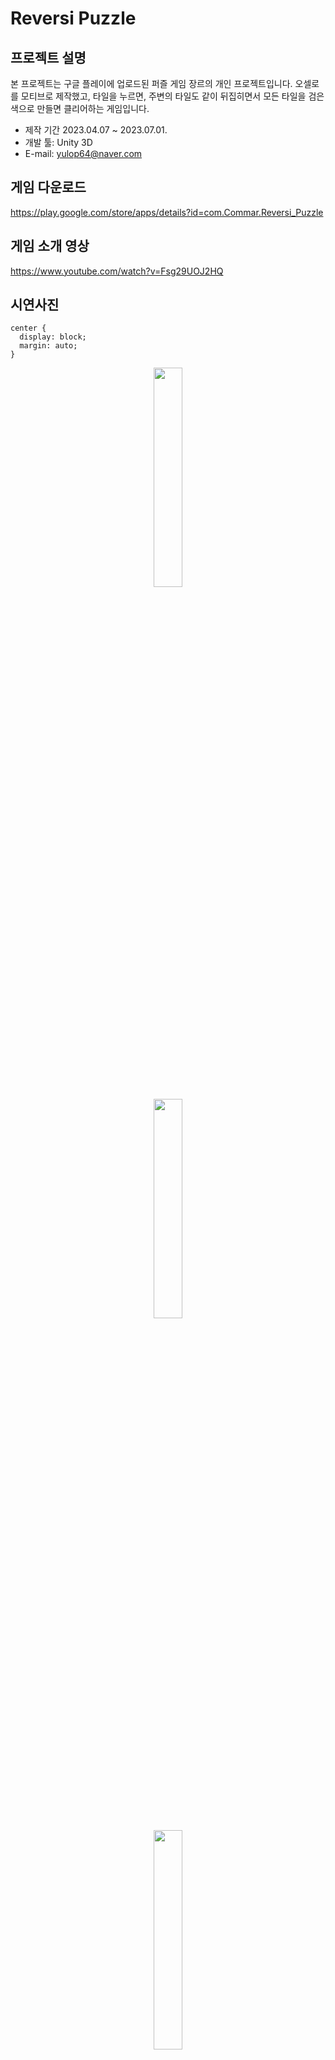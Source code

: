 # Reversi Puzzle

## 프로젝트 설명

본 프로젝트는 구글 플레이에 업로드된 퍼즐 게임 장르의 개인 프로젝트입니다.
오셀로를 모티브로 제작했고, 타일을 누르면, 주변의 타일도 같이 뒤집히면서 모든 타일을 검은색으로 만들면 클리어하는 게임입니다.

 - 제작 기간 2023.04.07 ~ 2023.07.01.
 - 개발 툴: Unity 3D
 - E-mail: yulop64@naver.com
   

## 게임 다운로드

<https://play.google.com/store/apps/details?id=com.Commar.Reversi_Puzzle>

## 게임 소개 영상

https://www.youtube.com/watch?v=Fsg29UOJ2HQ

## 시연사진
    center {
      display: block;
      margin: auto;
    }
<center><img src="https://github.com/THISISJUSTICE/PuzzleGame/assets/105614494/522eeeae-cbf0-4e0a-9bb3-836e15826a84" width="30%" height="30%"></left>
<center><img src="https://github.com/THISISJUSTICE/PuzzleGame/assets/105614494/8d8f501e-a969-411e-9086-22a6793b5d22" width="30%" height="30%"></center>
<center><img src="https://github.com/THISISJUSTICE/PuzzleGame/assets/105614494/3d3895df-bc29-4072-8eb8-ddc002428bb1" width="30%" height="30%"></right>

## 주요 스크립트
### (PuzzleGame/PuzzleGame/Assets/Scripts)

Basic_horse: 각 타일을 뒤집는 애니메이션 및 효과음, 발생하는 값을 설정

PlayerData: 플레이어 게임 정보를 Json 파일의 형태로 로컬에 저장 및 불러오기

StageManager: 각 스테이지의 점수 및 클리어 여부 등을 결정, 스테이지 버튼 생성

GameManager: 
- Stage 파일을 참조하여 Basic_horse를 포함하는 프리팹의 생성 및 관리
- 퍼즐의 규칙을 정하여 각 위치와 뒤집어야 하는 타일을 정의
- 스테이지의 클리어, 실패 관리
- 일반 스테이지 클리어 후 발생하는 마스터 모드 스테이지 발현
- 일반 스테이지 생성 기능
- 인게임 내 일부 UI 기능

UIManager:
- 게임 내 모든 UI 관리
- 구글 플레이 로그인, 대시보드 관리
- 구글 Admob 관리
- 사운드, 배경음 관리
